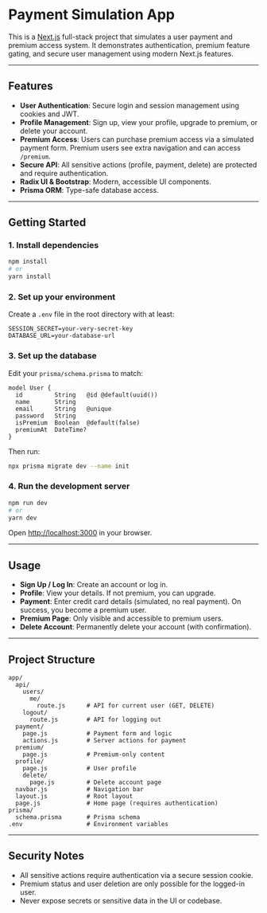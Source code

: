 # Payment Simulation App

This is a [Next.js](https://nextjs.org) full-stack project that simulates a user payment and premium access system. It demonstrates authentication, premium feature gating, and secure user management using modern Next.js features.

---

## Features

- **User Authentication**: Secure login and session management using cookies and JWT.
- **Profile Management**: Sign up, view your profile, upgrade to premium, or delete your account.
- **Premium Access**: Users can purchase premium access via a simulated payment form. Premium users see extra navigation and can access `/premium`.
- **Secure API**: All sensitive actions (profile, payment, delete) are protected and require authentication.
- **Radix UI & Bootstrap**: Modern, accessible UI components.
- **Prisma ORM**: Type-safe database access.

---

## Getting Started

### 1. Install dependencies

```bash
npm install
# or
yarn install
```

### 2. Set up your environment

Create a `.env` file in the root directory with at least:

```
SESSION_SECRET=your-very-secret-key
DATABASE_URL=your-database-url
```

### 3. Set up the database

Edit your `prisma/schema.prisma` to match:

```prisma
model User {
  id         String   @id @default(uuid())
  name       String
  email      String   @unique
  password   String
  isPremium  Boolean  @default(false)
  premiumAt  DateTime?
}
```

Then run:

```bash
npx prisma migrate dev --name init
```

### 4. Run the development server

```bash
npm run dev
# or
yarn dev
```

Open [http://localhost:3000](http://localhost:3000) in your browser.

---

## Usage

- **Sign Up / Log In**: Create an account or log in.
- **Profile**: View your details. If not premium, you can upgrade.
- **Payment**: Enter credit card details (simulated, no real payment). On success, you become a premium user.
- **Premium Page**: Only visible and accessible to premium users.
- **Delete Account**: Permanently delete your account (with confirmation).

---

## Project Structure

```
app/
  api/
    users/
      me/
        route.js      # API for current user (GET, DELETE)
    logout/
      route.js        # API for logging out
  payment/
    page.js           # Payment form and logic
    actions.js        # Server actions for payment
  premium/
    page.js           # Premium-only content
  profile/
    page.js           # User profile
    delete/
      page.js         # Delete account page
  navbar.js           # Navigation bar
  layout.js           # Root layout
  page.js             # Home page (requires authentication)
prisma/
  schema.prisma       # Prisma schema
.env                  # Environment variables
```

---

## Security Notes

- All sensitive actions require authentication via a secure session cookie.
- Premium status and user deletion are only possible for the logged-in user.
- Never expose secrets or sensitive data in the UI or codebase.
